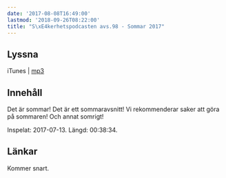 ```yaml
---
date: '2017-08-08T16:49:00'
lastmod: '2018-09-26T08:22:00'
title: "S\xE4kerhetspodcasten avs.98 - Sommar 2017"
---
```

## Lyssna

iTunes \| [mp3](http://traffic.libsyn.com/sakerhetspodcasten/2017-07-13_Sommar.mp3) 

## Innehåll

Det är sommar! Det är ett sommaravsnitt! Vi rekommenderar saker att göra på sommaren!
Och annat somrigt!

Inspelat: 2017-07-13. Längd: 00:38:34.

## Länkar

Kommer snart.
